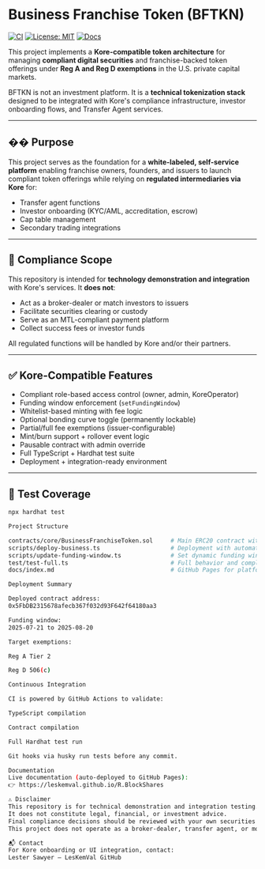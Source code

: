# Business Franchise Token (BFTKN)

[![CI](https://github.com/LesKemVal/R.BlockShares/actions/workflows/ci.yml/badge.svg)](https://github.com/LesKemVal/R.BlockShares/actions)
[![License: MIT](https://img.shields.io/badge/License-MIT-blue.svg)](LICENSE)
[![Docs](https://img.shields.io/badge/docs-GitHub%20Pages-blue)](https://leskemval.github.io/R.BlockShares)

This project implements a **Kore-compatible token architecture** for managing **compliant digital securities** and franchise-backed token offerings under **Reg A and Reg D exemptions** in the U.S. private capital markets.

BFTKN is not an investment platform. It is a **technical tokenization stack** designed to be integrated with Kore's compliance infrastructure, investor onboarding flows, and Transfer Agent services.

---

## �� Purpose

This project serves as the foundation for a **white-labeled, self-service platform** enabling franchise owners, founders, and issuers to launch compliant token offerings while relying on **regulated intermediaries via Kore** for:

- Transfer agent functions
- Investor onboarding (KYC/AML, accreditation, escrow)
- Cap table management
- Secondary trading integrations

---

## 🔐 Compliance Scope

This repository is intended for **technology demonstration and integration** with Kore's services. It **does not**:

- Act as a broker-dealer or match investors to issuers
- Facilitate securities clearing or custody
- Serve as an MTL-compliant payment platform
- Collect success fees or investor funds

All regulated functions will be handled by Kore and/or their partners.

---

## ✅ Kore-Compatible Features

- Compliant role-based access control (owner, admin, KoreOperator)
- Funding window enforcement (`setFundingWindow`)
- Whitelist-based minting with fee logic
- Optional bonding curve toggle (permanently lockable)
- Partial/full fee exemptions (issuer-configurable)
- Mint/burn support + rollover event logic
- Pausable contract with admin override
- Full TypeScript + Hardhat test suite
- Deployment + integration-ready environment

---

## 🧪 Test Coverage

```bash
npx hardhat test

Project Structure

contracts/core/BusinessFranchiseToken.sol     # Main ERC20 contract with Kore extensions
scripts/deploy-business.ts                    # Deployment with automated funding window
scripts/update-funding-window.ts              # Set dynamic funding window post-deploy
test/test-full.ts                             # Full behavior and compliance test suite
docs/index.md                                 # GitHub Pages for platform documentation

Deployment Summary

Deployed contract address:
0x5FbDB2315678afecb367f032d93F642f64180aa3

Funding window:
2025-07-21 to 2025-08-20

Target exemptions:

Reg A Tier 2

Reg D 506(c)

Continuous Integration

CI is powered by GitHub Actions to validate:

TypeScript compilation

Contract compilation

Full Hardhat test run

Git hooks via husky run tests before any commit.

Documentation
Live documentation (auto-deployed to GitHub Pages):
👉 https://leskemval.github.io/R.BlockShares

⚠️ Disclaimer
This repository is for technical demonstration and integration testing.
It does not constitute legal, financial, or investment advice.
Final compliance decisions should be reviewed with your own securities counsel.
This project does not operate as a broker-dealer, transfer agent, or money transmitter.

📬 Contact
For Kore onboarding or UI integration, contact:
Lester Sawyer – LesKemVal GitHub
